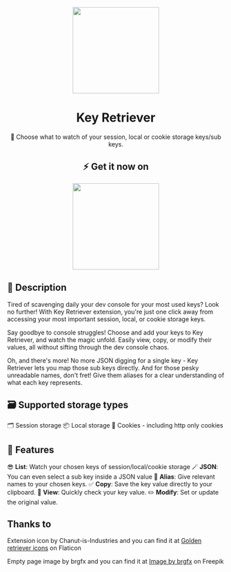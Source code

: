
<div  align="center">
	<img  src="https://repository-images.githubusercontent.com/658112380/1ca66916-3b00-43e2-84fd-9e1379a3d7bb"  width="200"  />
	<h1>Key Retriever</h1>
	<p>🔮 Choose what to watch of your session, local or cookie storage keys/sub keys.</p>
    <h2>⚡️ Get it now on</h2>	
	<a href="#"  target="_blank">
	  <img  src="https://storage.googleapis.com/web-dev-uploads/image/WlD8wC6g8khYWPJUsQceQkhXSlv1/mPGKYBIR2uCP0ApchDXE.png"  width="200"  />
	</a>
</div>

## 🐶 Description
Tired of scavenging daily your dev console for your most used keys? Look no further! With Key Retriever extension, you're just one click away from accessing your most important session, local, or cookie storage keys.

Say goodbye to console struggles! Choose and add your keys to Key Retriever, and watch the magic unfold. Easily view, copy, or modify their values, all without sifting through the dev console chaos.

Oh, and there's more! No more JSON digging for a single key - Key Retriever lets you map those sub keys directly. And for those pesky unreadable names, don't fret! Give them aliases for a clear understanding of what each key represents.

## 🗃️ Supported storage types

🗂️ Session storage
📦 Local storage
🍪 Cookies - including http only cookies

## 🚀 Features

😎 **List**: Watch your chosen keys of session/local/cookie storage
🪄 **JSON**: You can even select a sub key inside a JSON value
💅 **Alias**: Give relevant names to your chosen keys.
✅ **Copy**: Save the key value directly to your clipboard.
👀 **View**: Quickly check your key value.
✏️ **Modify**: Set or update the original value.

## Thanks to

Extension icon by Chanut-is-Industries and you can find it at <a  href="https://www.flaticon.com/free-icons/golden-retriever"  title="golden retriever icons">Golden retriever icons</a> on Flaticon

Empty page image by brgfx and you can find it at <a  href="https://www.freepik.com/free-vector/dog-digging-dirt-white-background_18973243.htm#query=golden%20retriever%20bone&position=26&from_view=search&track=ais">Image by brgfx</a> on Freepik